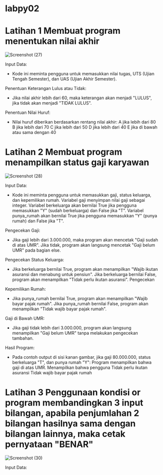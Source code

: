 # labpy02
# Latihan 1 Membuat program menentukan nilai akhir
![Screenshot (27)](https://github.com/user-attachments/assets/d73f1625-3fd2-43a1-9dda-ddac48f9b791)

Input Data:
 - Kode ini meminta pengguna untuk memasukkan nilai tugas, UTS (Ujian Tengah Semester), dan UAS (Ujian Akhir Semester).
   
Penentuan Keterangan Lulus atau Tidak:
 - Jika nilai akhir lebih dari 60, maka keterangan akan menjadi "LULUS", jika tidak akan menjadi "TIDAK LULUS".

Penentuan Nilai Huruf:
 -  Nilai huruf diberikan berdasarkan rentang nilai akhir:
A jika lebih dari 80 B jika lebih dari 70 C jika lebih dari 50 D jika lebih dari 40 E jika di bawah atau sama dengan 40

# Latihan 2 Membuat program menampilkan status gaji karyawan
![Screenshot (28)](https://github.com/user-attachments/assets/89742012-afac-42fa-b66e-dddca947c168)

Input Data:
 - Kode ini meminta pengguna untuk memasukkan gaji, status keluarga, dan kepemilikan rumah. Variabel gaji menyimpan nilai gaji sebagai integer. Variabel berkeluarga akan bernilai True jika pengguna memasukkan "Y" (sudah berkeluarga) dan False jika "T". Variabel punya_rumah akan bernilai True jika pengguna memasukkan "Y" (punya rumah) dan False jika "T".

Pengecekan Gaji:
 - Jika gaji lebih dari 3.000.000, maka program akan mencetak "Gaji sudah di atas UMR". Jika tidak, program akan langsung mencetak "Gaji belum UMR" pada bagian else.

Pengecekan Status Keluarga: 
 - Jika berkeluarga bernilai True, program akan menampilkan "Wajib ikutan asuransi dan menabung untuk pensiun". Jika berkeluarga bernilai False, program akan menampilkan "Tidak perlu ikutan asuransi". Pengecekan

Kepemilikan Rumah:
 - Jika punya_rumah bernilai True, program akan menampilkan "Wajib bayar pajak rumah". Jika punya_rumah bernilai False, program akan menampilkan "Tidak wajib bayar pajak rumah".

Gaji di Bawah UMR: 
 - Jika gaji tidak lebih dari 3.000.000, program akan langsung menampilkan "Gaji belum UMR" tanpa melakukan pengecekan tambahan.

Hasil Program: 
 - Pada contoh output di sisi kanan gambar, jika gaji 80.000.000, status berkeluarga "T", dan punya rumah "Y": Program menampilkan bahwa gaji di atas UMR. Menampilkan bahwa pengguna Tidak perlu ikutan asuransi
Tidak wajib bayar pajak rumah

# Latihan 3 Penggunaan kondisi or program membandingkan 3 input bilangan, apabila penjumlahan 2 bilangan hasilnya sama dengan bilangan lainnya, maka cetak pernyataan "BENAR"
![Screenshot (30)](https://github.com/user-attachments/assets/b220d617-0301-4f0b-b588-1726fd332a79)

Input Data:



